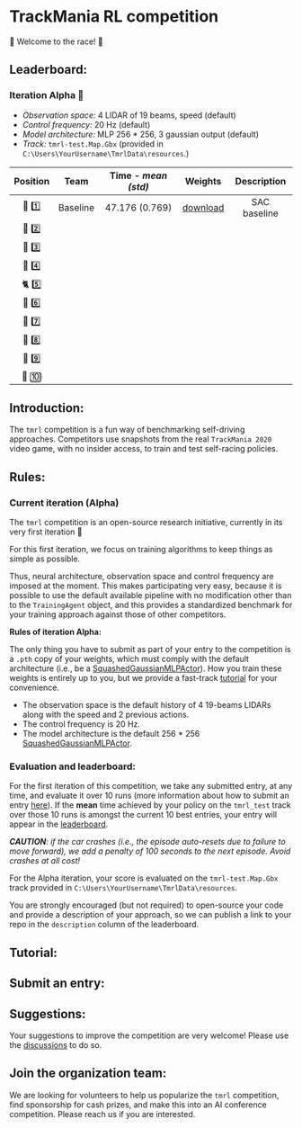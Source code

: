# TrackMania RL competition

:red_car: Welcome to the race! :checkered_flag:

## Leaderboard:

### Iteration Alpha :hatching_chick:
- _Observation space:_ 4 LIDAR of 19 beams, speed (default)
- _Control frequency:_ 20 Hz (default)
- _Model architecture:_ MLP 256 * 256, 3 gaussian output (default)
- _Track:_ `tmrl-test.Map.Gbx` (provided in `C:\Users\YourUsername\TmrlData\resources`.)

| Position  | Team | Time - _mean (std)_ | Weights | Description |
| :---: | :---: | :---: | :---: | :---: |
| :dragon: :one: | Baseline | 47.176 (0.769)| [download](https://github.com/trackmania-rl/tmrl/releases/download/v0.0.2/resources.zip) | SAC baseline |
| :racehorse: :two: |
| :leopard: :three: |
| :tiger2: :four: |
| :cat2: :five: |
| :rabbit2: :six: |
| :dromedary_camel: :seven: |
| :turtle: :eight: |
| :snail: :nine: |
| :palm_tree: :keycap_ten: |

## Introduction:
The `tmrl` competition is a fun way of benchmarking self-driving approaches.
Competitors use snapshots from the real `TrackMania 2020` video game, with no insider access, to train and test self-racing policies.

## Rules:

### Current iteration (Alpha)
The `tmrl` competition is an open-source research initiative, currently in its very first iteration :hatching_chick:

For this first iteration, we focus on training algorithms to keep things as simple as possible.

Thus, neural architecture, observation space and control frequency are imposed at the moment.
This makes participating very easy, because it is possible to use the default available pipeline with no modification other than to the `TrainingAgent` object, and this provides a standardized benchmark for your training approach against those of other competitors.

**Rules of iteration Alpha:**

The only thing you have to submit as part of your entry to the competition is a `.pth` copy of your weights, which must comply with the default architecture (i.e., be a [SquashedGaussianMLPActor](https://github.com/trackmania-rl/tmrl/blob/70bbc0861772c89c3de0c934f654a5644c4797e5/tmrl/sac_models.py#L82)).
How you train these weights is entirely up to you, but we provide a fast-track [tutorial](#tutorial) for your convenience.

- The observation space is the default history of 4 19-beams LIDARs along with the speed and 2 previous actions.
- The control frequency is 20 Hz.
- The model architecture is the default 256 * 256 [SquashedGaussianMLPActor](https://github.com/trackmania-rl/tmrl/blob/70bbc0861772c89c3de0c934f654a5644c4797e5/tmrl/sac_models.py#L82).



### Evaluation and leaderboard:
For the first iteration of this competition, we take any submitted entry, at any time, and evaluate it over 10 runs (more information about how to submit an entry [here](#submit-an-entry)).
If the **mean** time achieved by your policy on the `tmrl_test` track over those 10 runs is amongst the current 10 best entries, your entry will appear in the [leaderboard](#leaderboard).

_**CAUTION**: if the car crashes (i.e., the episode auto-resets due to failure to move forward), we add a penalty of 100 seconds to the next episode. Avoid crashes at all cost!_

For the Alpha iteration, your score is evaluated on the `tmrl-test.Map.Gbx` track provided in `C:\Users\YourUsername\TmrlData\resources`.

You are strongly encouraged (but not required) to open-source your code and provide a description of your approach, so we can publish a link to your repo in the `description` column of the leaderboard.

## Tutorial:

## Submit an entry:

## Suggestions:
Your suggestions to improve the competition are very welcome!
Please use the [discussions](https://github.com/trackmania-rl/tmrl/discussions) to do so.


## Join the organization team:

We are looking for volunteers to help us popularize the `tmrl` competition, find sponsorship for cash prizes, and make this into an AI conference competition.
Please reach us if you are interested.
